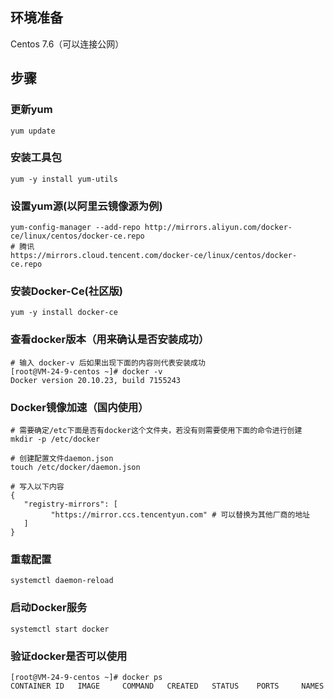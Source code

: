 
## 环境准备

Centos 7.6（可以连接公网）

## 步骤

### 更新yum
```
yum update
```

### 安装工具包
```
yum -y install yum-utils
```

### 设置yum源(以阿里云镜像源为例)
```
yum-config-manager --add-repo http://mirrors.aliyun.com/docker-ce/linux/centos/docker-ce.repo
# 腾讯
https://mirrors.cloud.tencent.com/docker-ce/linux/centos/docker-ce.repo
```

### 安装Docker-Ce(社区版)
```
yum -y install docker-ce
```

### 查看docker版本（用来确认是否安装成功）
```
# 输入 docker-v 后如果出现下面的内容则代表安装成功
[root@VM-24-9-centos ~]# docker -v
Docker version 20.10.23, build 7155243
```

### Docker镜像加速（国内使用）
```
# 需要确定/etc下面是否有docker这个文件夹，若没有则需要使用下面的命令进行创建
mkdir -p /etc/docker

# 创建配置文件daemon.json
touch /etc/docker/daemon.json

# 写入以下内容
{
   "registry-mirrors": [
         "https://mirror.ccs.tencentyun.com" # 可以替换为其他厂商的地址
   ]
}
```
### 重载配置
```
systemctl daemon-reload
```

### 启动Docker服务
```
systemctl start docker
```

### 验证docker是否可以使用
```
[root@VM-24-9-centos ~]# docker ps
CONTAINER ID   IMAGE     COMMAND   CREATED   STATUS    PORTS     NAMES
```

   
